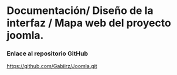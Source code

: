 # Documentación/ Diseño de la interfaz / Mapa web del proyecto joomla.
### Enlace al repositorio GitHub

https://github.com/Gabiirz/Joomla.git




